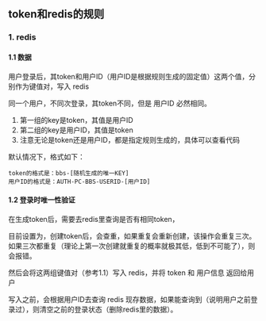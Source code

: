 ## token和redis的规则

### 1. redis

#### 1.1 数据

用户登录后，其token和用户ID（用户ID是根据规则生成的固定值）这两个值，分别作为键值对，写入 redis

同一个用户，不同次登录，其token不同，但是 用户ID 必然相同。

1. 第一组的key是token，其值是用户ID
2. 第二组的key是用户ID，其值是token
3. 注意无论是token还是用户ID，都是指定规则生成的，具体可以查看代码

默认情况下，格式如下：

```
token的格式是：bbs-[随机生成的唯一KEY]
用户ID的格式是：AUTH-PC-BBS-USERID-[用户ID]
```

#### 1.2 登录时唯一性验证

在生成token后，需要去redis里查询是否有相同token，

目前设置为，创建token后，会查重，如果重复会重新创建，该操作会重复三次。如果三次都重复（理论上第一次创建就重复的概率就极其低，低到不可能了），则会报错。

然后会将这两组键值对（参考1.1）写入 redis，并将 token 和 用户信息 返回给用户

写入之前，会根据用户ID去查询 redis 现存数据，如果能查询到（说明用户之前登录过），则清空之前的登录状态（删除redis里的数据）。

